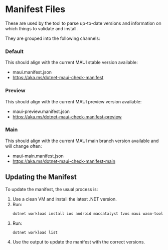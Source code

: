 # Manifest Files

These are used by the tool to parse up-to-date versions and information on which things to validate and install.

They are grouped into the following channels:

### Default
This should align with the current MAUI stable version available:
- maui.manifest.json
- https://aka.ms/dotnet-maui-check-manifest

### Preview
This should align with the current MAUI preview version available:
- maui-preview.manifest.json
- https://aka.ms/dotnet-maui-check-manifest-preview

### Main
This should align with the current MAUI main branch version available and will change often:
- maui-main.manifest.json
- https://aka.ms/dotnet-maui-check-manifest-main

## Updating the Manifest

To update the manifest, the usual process is:

1. Use a clean VM and install the latest .NET version.
2. Run:
   ```bash
   dotnet workload install ios android maccatalyst tvos maui wasm-tools
   ```
3. Run:
   ```bash
   dotnet workload list
   ```
4. Use the output to update the manifest with the correct versions.
